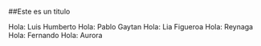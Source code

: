 ##Este es un titulo

Hola: Luis Humberto
Hola: Pablo Gaytan
Hola: Lia Figueroa
Hola: Reynaga
Hola: Fernando
Hola: Aurora 
